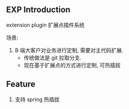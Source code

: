## EXP Introduction

extension plugin 扩展点插件系统

场景:
1. B 端大客户对业务进行定制, 需要对主代码扩展. 
   - 传统做法是 git 拉取分支.
   - 现在基于扩展点的方式进行定制, 可热插拔

## Feature

1. 支持 spring 热插拔
